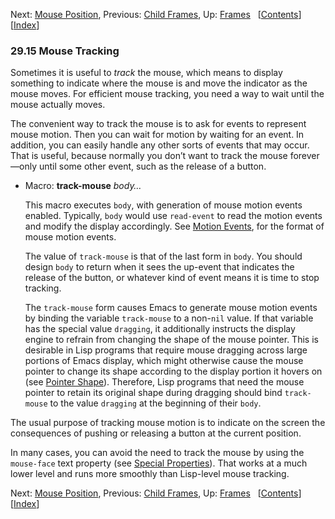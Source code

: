 

Next: [Mouse Position](Mouse-Position.html), Previous: [Child Frames](Child-Frames.html), Up: [Frames](Frames.html)   \[[Contents](index.html#SEC_Contents "Table of contents")]\[[Index](Index.html "Index")]

### 29.15 Mouse Tracking

Sometimes it is useful to *track* the mouse, which means to display something to indicate where the mouse is and move the indicator as the mouse moves. For efficient mouse tracking, you need a way to wait until the mouse actually moves.

The convenient way to track the mouse is to ask for events to represent mouse motion. Then you can wait for motion by waiting for an event. In addition, you can easily handle any other sorts of events that may occur. That is useful, because normally you don’t want to track the mouse forever—only until some other event, such as the release of a button.

*   Macro: **track-mouse** *body…*

    This macro executes `body`, with generation of mouse motion events enabled. Typically, `body` would use `read-event` to read the motion events and modify the display accordingly. See [Motion Events](Motion-Events.html), for the format of mouse motion events.

    The value of `track-mouse` is that of the last form in `body`. You should design `body` to return when it sees the up-event that indicates the release of the button, or whatever kind of event means it is time to stop tracking.

    The `track-mouse` form causes Emacs to generate mouse motion events by binding the variable `track-mouse` to a non-`nil` value. If that variable has the special value `dragging`, it additionally instructs the display engine to refrain from changing the shape of the mouse pointer. This is desirable in Lisp programs that require mouse dragging across large portions of Emacs display, which might otherwise cause the mouse pointer to change its shape according to the display portion it hovers on (see [Pointer Shape](Pointer-Shape.html)). Therefore, Lisp programs that need the mouse pointer to retain its original shape during dragging should bind `track-mouse` to the value `dragging` at the beginning of their `body`.

The usual purpose of tracking mouse motion is to indicate on the screen the consequences of pushing or releasing a button at the current position.

In many cases, you can avoid the need to track the mouse by using the `mouse-face` text property (see [Special Properties](Special-Properties.html)). That works at a much lower level and runs more smoothly than Lisp-level mouse tracking.

Next: [Mouse Position](Mouse-Position.html), Previous: [Child Frames](Child-Frames.html), Up: [Frames](Frames.html)   \[[Contents](index.html#SEC_Contents "Table of contents")]\[[Index](Index.html "Index")]
